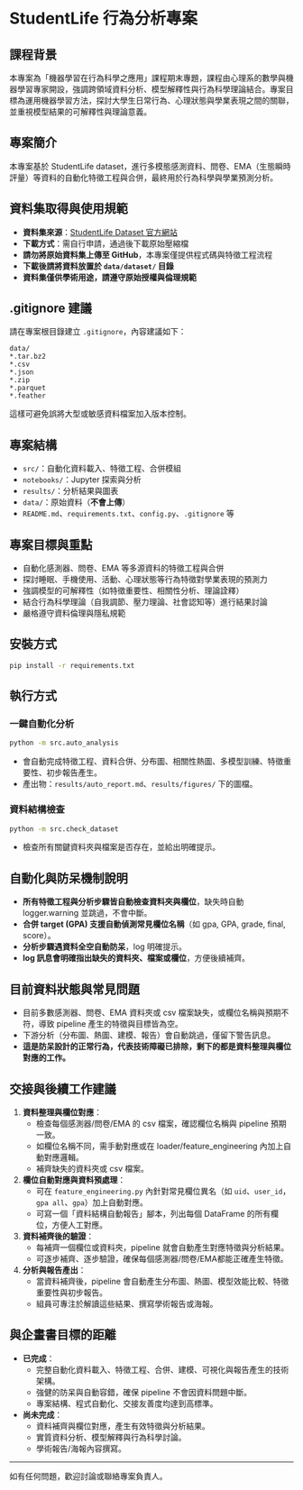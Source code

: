 # StudentLife 行為分析專案

## 課程背景
本專案為「機器學習在行為科學之應用」課程期末專題，課程由心理系的數學與機器學習專家開設，強調跨領域資料分析、模型解釋性與行為科學理論結合。專案目標為運用機器學習方法，探討大學生日常行為、心理狀態與學業表現之間的關聯，並重視模型結果的可解釋性與理論意義。

## 專案簡介
本專案基於 StudentLife dataset，進行多模態感測資料、問卷、EMA（生態瞬時評量）等資料的自動化特徵工程與合併，最終用於行為科學與學業預測分析。

## 資料集取得與使用規範
- **資料集來源**：[StudentLife Dataset 官方網站](https://studentlife.cs.dartmouth.edu/datasets.html)
- **下載方式**：需自行申請，通過後下載原始壓縮檔
- **請勿將原始資料集上傳至 GitHub**，本專案僅提供程式碼與特徵工程流程
- **下載後請將資料放置於 `data/dataset/` 目錄**
- **資料集僅供學術用途，請遵守原始授權與倫理規範**

## .gitignore 建議
請在專案根目錄建立 `.gitignore`，內容建議如下：
```
data/
*.tar.bz2
*.csv
*.json
*.zip
*.parquet
*.feather
```
這樣可避免誤將大型或敏感資料檔案加入版本控制。

## 專案結構
- `src/`：自動化資料載入、特徵工程、合併模組
- `notebooks/`：Jupyter 探索與分析
- `results/`：分析結果與圖表
- `data/`：原始資料（**不會上傳**）
- `README.md`、`requirements.txt`、`config.py`、`.gitignore` 等

## 專案目標與重點
- 自動化感測器、問卷、EMA 等多源資料的特徵工程與合併
- 探討睡眠、手機使用、活動、心理狀態等行為特徵對學業表現的預測力
- 強調模型的可解釋性（如特徵重要性、相關性分析、理論詮釋）
- 結合行為科學理論（自我調節、壓力理論、社會認知等）進行結果討論
- 嚴格遵守資料倫理與隱私規範

## 安裝方式
```bash
pip install -r requirements.txt
```

## 執行方式
### 一鍵自動化分析
```bash
python -m src.auto_analysis
```
- 會自動完成特徵工程、資料合併、分布圖、相關性熱圖、多模型訓練、特徵重要性、初步報告產生。
- 產出物：`results/auto_report.md`、`results/figures/` 下的圖檔。

### 資料結構檢查
```bash
python -m src.check_dataset
```
- 檢查所有關鍵資料夾與檔案是否存在，並給出明確提示。

## 自動化與防呆機制說明
- **所有特徵工程與分析步驟皆自動檢查資料夾與欄位**，缺失時自動 logger.warning 並跳過，不會中斷。
- **合併 target (GPA) 支援自動偵測常見欄位名稱**（如 gpa, GPA, grade, final, score）。
- **分析步驟遇資料全空自動防呆**，log 明確提示。
- **log 訊息會明確指出缺失的資料夾、檔案或欄位**，方便後續補齊。

## 目前資料狀態與常見問題
- 目前多數感測器、問卷、EMA 資料夾或 csv 檔案缺失，或欄位名稱與預期不符，導致 pipeline 產生的特徵與目標皆為空。
- 下游分析（分布圖、熱圖、建模、報告）會自動跳過，僅留下警告訊息。
- **這是防呆設計的正常行為，代表技術障礙已排除，剩下的都是資料整理與欄位對應的工作。**

## 交接與後續工作建議
1. **資料整理與欄位對應**：
   - 檢查每個感測器/問卷/EMA 的 csv 檔案，確認欄位名稱與 pipeline 預期一致。
   - 如欄位名稱不同，需手動對應或在 loader/feature_engineering 內加上自動對應邏輯。
   - 補齊缺失的資料夾或 csv 檔案。
2. **欄位自動對應與資料預處理**：
   - 可在 `feature_engineering.py` 內針對常見欄位異名（如 `uid`、`user_id`，`gpa all`、`gpa`）加上自動對應。
   - 可寫一個「資料結構自動報告」腳本，列出每個 DataFrame 的所有欄位，方便人工對應。
3. **資料補齊後的驗證**：
   - 每補齊一個欄位或資料夾，pipeline 就會自動產生對應特徵與分析結果。
   - 可逐步補齊、逐步驗證，確保每個感測器/問卷/EMA都能正確產生特徵。
4. **分析與報告產出**：
   - 當資料補齊後，pipeline 會自動產生分布圖、熱圖、模型效能比較、特徵重要性與初步報告。
   - 組員可專注於解讀這些結果、撰寫學術報告或海報。

## 與企畫書目標的距離
- **已完成**：
  - 完整自動化資料載入、特徵工程、合併、建模、可視化與報告產生的技術架構。
  - 強健的防呆與自動容錯，確保 pipeline 不會因資料問題中斷。
  - 專案結構、程式自動化、交接友善度均達到高標準。
- **尚未完成**：
  - 資料補齊與欄位對應，產生有效特徵與分析結果。
  - 實質資料分析、模型解釋與行為科學討論。
  - 學術報告/海報內容撰寫。

---

如有任何問題，歡迎討論或聯絡專案負責人。